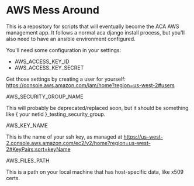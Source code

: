 AWS Mess Around
===============

This is a repository for scripts that will eventually become the ACA AWS management app.  It follows a normal aca django install process, but you'll also need to have an ansible environment configured.

You'll need some configuration in your settings:

  * AWS_ACCESS_KEY_ID
  * AWS_ACCESS_KEY_SECRET

Get those settings by creating a user for yourself: https://console.aws.amazon.com/iam/home?region=us-west-2#users

  AWS_SECURITY_GROUP_NAME

This will probably be deprecated/replaced soon, but it should be something like { your netid }_testing_security_group.

  AWS_KEY_NAME

This is the name of your ssh key, as managed at https://us-west-2.console.aws.amazon.com/ec2/v2/home?region=us-west-2#KeyPairs:sort=keyName

  AWS_FILES_PATH

This is a path on your local machine that has host-specific data, like x509 certs.
